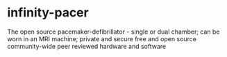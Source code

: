 # infinity-pacer
The open source pacemaker-defibrillator - single or dual chamber; can be worn in an MRI machine; private and secure free and open source community-wide peer reviewed hardware and software
